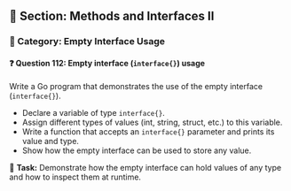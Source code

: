 ## 📘 Section: Methods and Interfaces II  
### 🔹 Category: Empty Interface Usage  
#### ❓ Question 112: Empty interface (`interface{}`) usage

Write a Go program that demonstrates the use of the empty interface (`interface{}`).

- Declare a variable of type `interface{}`.
- Assign different types of values (int, string, struct, etc.) to this variable.
- Write a function that accepts an `interface{}` parameter and prints its value and type.
- Show how the empty interface can be used to store any value.

🔧 **Task:** Demonstrate how the empty interface can hold values of any type and how to inspect them at runtime.
